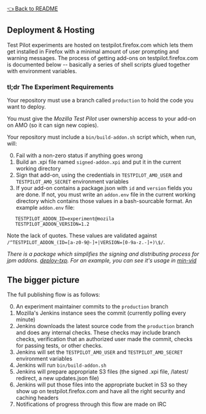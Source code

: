 [👈 Back to README](../../README.md)

## Deployment & Hosting

Test Pilot experiments are hosted on testpilot.firefox.com which lets them get
installed in Firefox with a minimal amount of user prompting and warning
messages.  The process of getting add-ons on testpilot.firefox.com is
documented below -- basically a series of shell scripts glued together with
environment variables.

### tl;dr The Experiment Requirements

Your repository must use a branch called `production` to hold the code you want
to deploy.

You must give the *Mozilla Test Pilot* user ownership access to your add-on on
AMO (so it can sign new copies).

Your repository must include a `bin/build-addon.sh` script which, when run,
will:

0. Fail with a non-zero status if anything goes wrong
0. Build an .xpi file named `signed-addon.xpi` and put it in the
   current working directory
0. Sign that add-on, using the credentials in `TESTPILOT_AMO_USER` and
   `TESTPILOT_AMO_SECRET` environment variables
0. If your add-on contains a package.json with `id` and `version` fields you
   are done.  If not, you must write an `addon.env` file in the current working
   directory which contains those values in a bash-sourcable format.  An
   example `addon.env` file:
```
   TESTPILOT_ADDON_ID=experiment@mozila
   TESTPILOT_ADDON_VERSION=1.2
```
Note the lack of quotes.  These values are validated against `/^TESTPILOT_ADDON_(ID=[a-z0-9@-]+|VERSION=[0-9a-z.-]+)\$/`.

*There is a package which simplifies the signing and distributing process for jpm addons. [deploy-txp](https://github.com/meandavejustice/deploy-txp). For an example, you can see it's usage in [min-vid](https://github.com/meandavejustice/min-vid/)*

## The bigger picture

The full publishing flow is as follows:

0. An experiment maintainer commits to the `production` branch
0. Mozilla's Jenkins instance sees the commit (currently polling every minute)
0. Jenkins downloads the latest source code from the `production` branch and
   does any internal checks.  These checks may include branch checks,
   verification that an authorized user made the commit, checks for passing
   tests, or other checks.
0. Jenkins will set the `TESTPILOT_AMO_USER` and `TESTPILOT_AMO_SECRET`
   environment variables
0. Jenkins will run `bin/build-addon.sh`
0. Jenkins will prepare appropriate S3 files (the signed .xpi file, /latest/
   redirect, a new updates.json file)
0. Jenkins will put those files into the appropriate bucket in S3 so they show
   up on testpilot.firefox.com and have all the right security and caching
   headers
0. Notifications of progress through this flow are made on IRC
